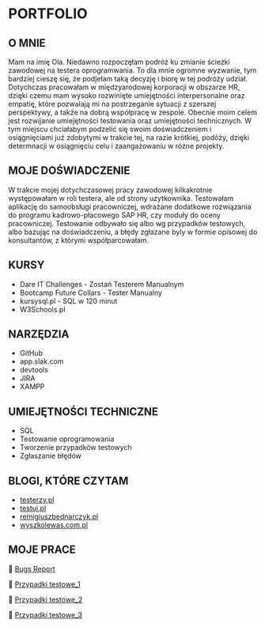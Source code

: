 # PORTFOLIO
## O MNIE
Mam na imię Ola. Niedawno rozpoczęłam podróż ku zmianie ścieżki zawodowej na testera oprogramwania. To dla mnie ogromne wyzwanie, tym bardziej cieszę się, że podjełam taką decyzję i biorę w tej podróży udział. Dotychczas pracowałam w międzyarodowej korporacji w obszarze HR, dzięki czemu mam wysoko rozwinięte umiejętności interpersonalne oraz empatię, które pozwalają mi na postrzeganie sytuacji z szerszej perspektywy, a także na dobrą współpracę w zespole. Obecnie moim celem jest rozwijanie umiejętności testowania oraz umiejętności technicznych. W tym miejscu chciałabym podzelić się swoim doświadczeniem i osiągnięciami już zdobytymi w trakcie tej, na razie krótkiej, podóży, dzięki determnacji w osiągnięciu celu i zaangażowaniu w różne projekty.
## MOJE DOŚWIADCZENIE
W trakcie mojej dotychczasowej pracy zawodowej kilkakrotnie występowałam w roli testera, ale od strony uzytkownika. Testowałam aplikację do samoobsługi pracowniczej, wdrażane dodatkowe rozwiązania do programu kadrowo-płacowego SAP HR, czy moduły do oceny pracowniczej. Testowanie odbywało się albo wg przypadków testowych, albo bazując na doświadczeniu, a błędy zgłazane byly w formie opisowej do konsultantów, z którymi współparcowałam.
## KURSY
* Dare IT Challenges - Zostań Testerem Manualnym
* Bootcamp Future Collars - Tester Manualny
* kursysql.pl - SQL w 120 minut
* W3Schools.pl
## NARZĘDZIA
* GitHub
* app.slak.com
* devtools
* JIRA
* XAMPP
## UMIEJĘTNOŚCI TECHNICZNE
* SQL
* Testowanie oprogramowania
* Tworzenie przypadków testowych
* Zgłaszanie błędów
## BLOGI, KTÓRE CZYTAM
* [testerzy.pl](www.testerzy.pl)
* [testuj.pl](www.testuj.pl)
* [remigiuszbednarczyk.pl](https://remigiuszbednarczyk.pl/)
* [wyszkolewas.com.pl](https://www.wyszkolewas.com.pl)
## MOJE PRACE
:pushpin: [Bugs Report](https://docs.google.com/spreadsheets/d/1FCrcYuX5yiskBA4csUdLsOZ9UsNvL-_q/edit#gid=888234621)

:pushpin: [Przypadki testowe_1](https://docs.google.com/document/d/1ItJppzjYYx1L2ANMRTsO-OKa-YRQ2seL/edit)

:pushpin: [Przypadki testowe_2](https://docs.google.com/spreadsheets/d/1cIAuhlxMjpDj9NcTciFC-3x9VIIwJvIA/edit#gid=85183694)

:pushpin: [Przypadki testowe_3](https://docs.google.com/spreadsheets/d/1XPW8cd2-LD76ebWnNOZlksli108Bo87w/edit#gid=1388889754)
